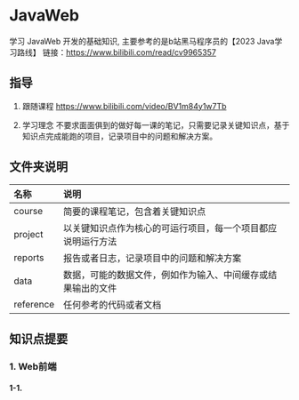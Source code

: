 # JavaWeb
学习 JavaWeb 开发的基础知识, 主要参考的是b站黑马程序员的【2023 Java学习路线】
链接：https://www.bilibili.com/read/cv9965357
## 指导
1. 跟随课程
https://www.bilibili.com/video/BV1m84y1w7Tb

2. 学习理念
   不要求面面俱到的做好每一课的笔记，只需要记录关键知识点，基于知识点完成能跑的项目，记录项目中的问题和解决方案。
   
## 文件夹说明
|名称|说明|
|:-|:-|
course|简要的课程笔记，包含着关键知识点|
project|以关键知识点作为核心的可运行项目，每一个项目都应说明运行方法
reports|报告或者日志，记录项目中的问题和解决方案
data|数据，可能的数据文件，例如作为输入、中间缓存或结果输出的文件
reference|任何参考的代码或者文档

## 知识点提要
### 1. Web前端
#### 1-1. 

